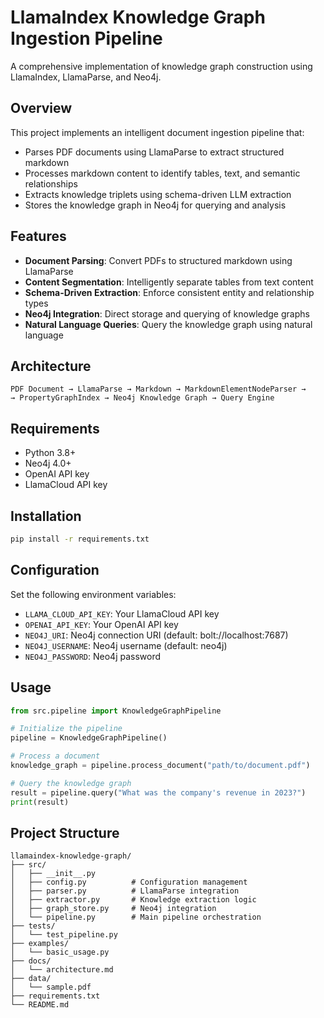 # LlamaIndex Knowledge Graph Ingestion Pipeline

A comprehensive implementation of knowledge graph construction using LlamaIndex, LlamaParse, and Neo4j.

## Overview

This project implements an intelligent document ingestion pipeline that:
- Parses PDF documents using LlamaParse to extract structured markdown
- Processes markdown content to identify tables, text, and semantic relationships
- Extracts knowledge triplets using schema-driven LLM extraction
- Stores the knowledge graph in Neo4j for querying and analysis

## Features

- **Document Parsing**: Convert PDFs to structured markdown using LlamaParse
- **Content Segmentation**: Intelligently separate tables from text content
- **Schema-Driven Extraction**: Enforce consistent entity and relationship types
- **Neo4j Integration**: Direct storage and querying of knowledge graphs
- **Natural Language Queries**: Query the knowledge graph using natural language

## Architecture

```
PDF Document → LlamaParse → Markdown → MarkdownElementNodeParser → 
→ PropertyGraphIndex → Neo4j Knowledge Graph → Query Engine
```

## Requirements

- Python 3.8+
- Neo4j 4.0+
- OpenAI API key
- LlamaCloud API key

## Installation

```bash
pip install -r requirements.txt
```

## Configuration

Set the following environment variables:
- `LLAMA_CLOUD_API_KEY`: Your LlamaCloud API key
- `OPENAI_API_KEY`: Your OpenAI API key
- `NEO4J_URI`: Neo4j connection URI (default: bolt://localhost:7687)
- `NEO4J_USERNAME`: Neo4j username (default: neo4j)
- `NEO4J_PASSWORD`: Neo4j password

## Usage

```python
from src.pipeline import KnowledgeGraphPipeline

# Initialize the pipeline
pipeline = KnowledgeGraphPipeline()

# Process a document
knowledge_graph = pipeline.process_document("path/to/document.pdf")

# Query the knowledge graph
result = pipeline.query("What was the company's revenue in 2023?")
print(result)
```

## Project Structure

```
llamaindex-knowledge-graph/
├── src/
│   ├── __init__.py
│   ├── config.py          # Configuration management
│   ├── parser.py          # LlamaParse integration
│   ├── extractor.py       # Knowledge extraction logic
│   ├── graph_store.py     # Neo4j integration
│   └── pipeline.py        # Main pipeline orchestration
├── tests/
│   └── test_pipeline.py
├── examples/
│   └── basic_usage.py
├── docs/
│   └── architecture.md
├── data/
│   └── sample.pdf
├── requirements.txt
└── README.md
```
